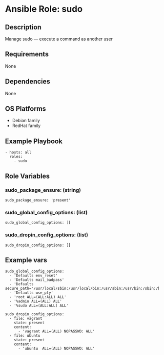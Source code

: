 # Ansible Role: sudo

## Description

Manage sudo — execute a command as another user

## Requirements

None

## Dependencies

None

## OS Platforms

- Debian family
- RedHat family

## Example Playbook

```
- hosts: all
  roles:
    - sudo
```

## Role Variables

### sudo_package_ensure: (string)

```
sudo_package_ensure: 'present'
```

### sudo_global_config_options: (list)

```
sudo_global_config_options: []
```

### sudo_dropin_config_options: (list)

```
sudo_dropin_config_options: []
```

## Example vars

```
sudo_global_config_options:
  - 'Defaults env_reset'
  - 'Defaults mail_badpass'
  - 'Defaults secure_path="/usr/local/sbin:/usr/local/bin:/usr/sbin:/usr/bin:/sbin:/bin:/snap/bin"'
  - 'Defaults use_pty'
  - 'root ALL=(ALL:ALL) ALL'
  - '%admin ALL=(ALL) ALL'
  - '%sudo ALL=(ALL:ALL) ALL'

sudo_dropin_config_options:
  - file: vagrant
    state: present
    content:
      - 'vagrant ALL=(ALL) NOPASSWD: ALL'
  - file: ubuntu
    state: present
    content:
      - 'ubuntu  ALL=(ALL) NOPASSWD: ALL'
```
